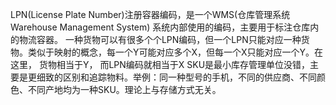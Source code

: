 LPN(License Plate Number)注册容器编码，是一个WMS(仓库管理系统Warehouse Management System) 系统内部使用的编码，主要用于标注仓库内的物流容器。
一种货物可以有很多个个LPN编码，但一个LPN只能对应一种货物。类似于映射的概念，每一个Y可能对应多个X，但每一个X只能对应一个Y。在这里， 货物相当于Y，
而LPN编码就相当于X
SKU是最小库存管理单位没错，主要是更细致的区别和追踪物料。举例：同一种型号的手机，不同的供应商、不同颜色、不同产地均为一种SKU。理论上与存储方式无关。